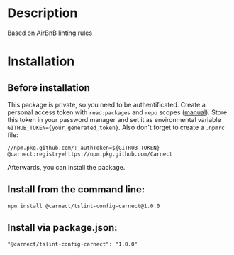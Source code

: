 # Description
Based on AirBnB linting rules

# Installation

## Before installation
This package is private, so you need to be authentificated. Create a personal access token with `read:packages` and `repo` scopes ([manual](https://help.github.com/en/github/authenticating-to-github/creating-a-personal-access-token-for-the-command-line)). Store this token in your password manager and set it as environmental variable `GITHUB_TOKEN={your_generated_token}`.
Also don't forget to create a `.npmrc` file:
```
//npm.pkg.github.com/:_authToken=${GITHUB_TOKEN}
@carnect:registry=https://npm.pkg.github.com/Carnect
```
Afterwards, you can install the package.

## Install from the command line:
```
npm install @carnect/tslint-config-carnect@1.0.0
```

## Install via package.json:
```
"@carnect/tslint-config-carnect": "1.0.0"
```

